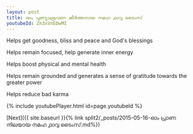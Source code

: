 ```yaml
---
layout: post
title: ഓം പുണ്യാശ്രവണ കീർത്തനായ നമഹ ൧൦൮ ടൈംസ്
youtubeId: Zn3xVnEDwMI
---
```

 
 
Helps get goodness, bliss and peace and God's blessings
 
Helps remain focused, help generate inner energy 
 
Helps boost physical and mental health 
 
Helps remain grounded and generates a sense of gratitude towards the greater power 
 
Helps reduce bad karma
 
 
 
 


{% include youtubePlayer.html id=page.youtubeId %}
 
[Next]({{ site.baseurl }}{% link  split2/_posts/2015-05-16-ഓം പ്രാണ നിലയായ നമഹ ൧൦൮ ടൈംസ്.md%})
 
